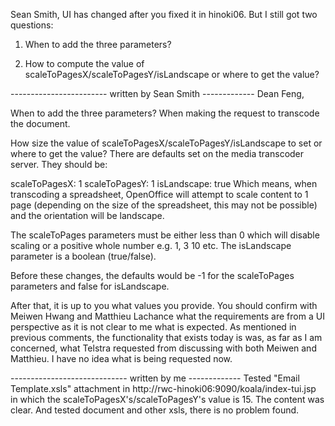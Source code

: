Sean Smith, UI has changed after you fixed it in hinoki06. But I still got two questions:

1. When to add the three parameters?

2. How to compute the value of scaleToPagesX/scaleToPagesY/isLandscape or where to get the value?

------------------------ written by Sean Smith -------------
Dean Feng,

When to add the three parameters?
When making the request to transcode the document.

How size the value of scaleToPagesX/scaleToPagesY/isLandscape to set or where to get the value?
There are defaults set on the media transcoder server. They should be:

scaleToPagesX: 1
scaleToPagesY: 1
isLandscape: true
Which means, when transcoding a spreadsheet, OpenOffice will attempt to scale content to 1 page (depending on the size of the spreadsheet, this may not be possible) and the orientation will be landscape.

The scaleToPages parameters must be either less than 0 which will disable scaling or a positive whole number e.g. 1, 3 10 etc. The isLandscape parameter is a boolean (true/false).

Before these changes, the defaults would be -1 for the scaleToPages parameters and false for isLandscape.

After that, it is up to you what values you provide. You should confirm with Meiwen Hwang and Matthieu Lachance what the requirements are from a UI perspective as it is not clear to me what is expected. As mentioned in previous comments, the functionality that exists today is was, as far as I am concerned, what Telstra requested from discussing with both Meiwen and Matthieu. I have no idea what is being requested now.

----------------------------- written by me -------------
Tested "Email Template.xsls" attachment in http://rwc-hinoki06:9090/koala/index-tui.jsp in which the scaleToPagesX's/scaleToPagesY's value is 15.
The content was clear. And tested document and other xsls, there is no problem found.
